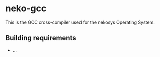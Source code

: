# neko-gcc
This is the GCC cross-compiler used for the nekosys Operating System.

## Building requirements
- ...